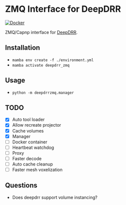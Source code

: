 # ZMQ Interface for DeepDRR

[![Docker](https://github.com/PelvisVR/deepdrr_zmq/actions/workflows/docker-publish.yml/badge.svg)](https://github.com/PelvisVR/deepdrr_zmq/actions/workflows/docker-publish.yml)

ZMQ/Capnp interface for [DeepDRR](https://github.com/arcadelab/deepdrr).



## Installation
- `mamba env create -f ./environment.yml`
- `mamba activate deepdrr_zmq`

## Usage
- `python -m deepdrrzmq.manager`

## TODO 
- [x] Auto tool loader
- [x] Allow recreate projector
- [x] Cache volumes
- [x] Manager
- [ ] Docker container
- [ ] Heartbeat watchdog
- [ ] Proxy
- [ ] Faster decode
- [ ] Auto cache cleanup
- [ ] Faster mesh voxelization

## Questions
- Does deepdrr support volume instancing?